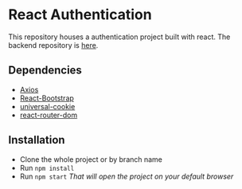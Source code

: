 # React Authentication

This repository houses a authentication project built with react. The backend repository is [here](https://github.com/LeonarDev/fullstack_authentication_system).

## Dependencies
* [Axios](https://www.npmjs.com/package/axios)
* [React-Bootstrap](https://react-bootstrap.github.io/)
* [universal-cookie](https://www.npmjs.com/package/universal-cookie)
* [react-router-dom](https://www.npmjs.com/package/react-router-dom)

## Installation
* Clone the whole project or by branch name
* Run ``npm install``
* Run ``npm start``
*That will open the project on your default browser*